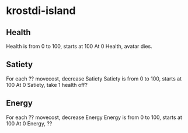 # krostdi-island

## Health

Health is from 0 to 100, starts at 100
At 0 Health, avatar dies.

## Satiety

For each ?? movecost, decrease Satiety
Satiety is from 0 to 100, starts at 100
At 0 Satiety, take 1 health off?

## Energy

For each ?? movecost, decrease Energy
Energy is from 0 to 100, starts at 100
At 0 Energy, ??